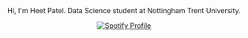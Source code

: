 <div align="center">
Hi, I'm Heet Patel. Data Science student at Nottingham Trent University.
</div>

<div align="center">
  
[![Spotify Profile](https://spotify-github-profile.kittinanx.com/api/view?uid=heetkpatel&cover_image=true&theme=default&show_offline=true&background_color=121212&interchange=false)](https://github.com/kittinan/spotify-github-profile)

</div>
